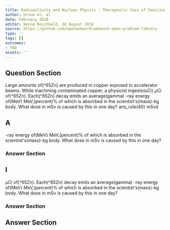 ```yaml
---
title: Radioactivity and Nuclear Physics - Therapeutic Uses of Ionizing Radiation
author: Urone et. al
date: February 2018
editor: Wynne Reichheld, 28 August 2018
source: https://github.com/openwebwork/webwork-open-problem-library
type: ''
tags: []
outcomes:
- TBD
assets: ''
---
```


## Question Section 

Large amounts of(^65Zn) are produced in copper exposed to accelerator beams. While machining contaminated copper, a physicist ingests(uCi) μCi of(^65Zn). Each(^65Zn) decay emits an average(gamma) -ray energy of(MeV) MeV,(percent)% of which is absorbed in the scientist's(mass)-kg body. What dose in mSv is caused by this in one day? 
ans_rule(40) mSvd
## A
-ray energy of(MeV) MeV,(percent)% of which is absorbed in the scientist's(mass)-kg body. What dose in mSv is caused by this in one day? 
### Answer Section
## I
μCi of(^65Zn). Each(^65Zn) decay emits an average(gamma) -ray energy of(MeV) MeV,(percent)% of which is absorbed in the scientist's(mass)-kg body. What dose in mSv is caused by this in one day? 
### Answer Section


## Answer Section

